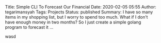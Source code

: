 Title: Simple CLI To Forecast Our Financial
Date: 2020-02-05 05:55
Author: tegarimansyah
Tags: Projects
Status: published
Summary: I have so many items in my shopping list, but I worry to spend too much. What if I don't have enough money in two months? So I just create a simple golang program to forecast it ...

wasd